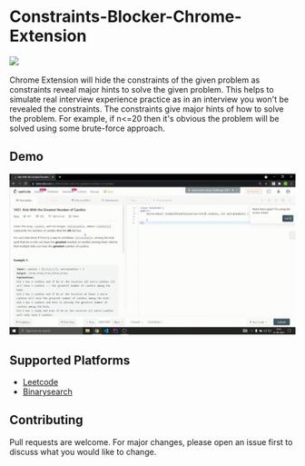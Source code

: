 # Constraints-Blocker-Chrome-Extension

![](https://img.shields.io/badge/version-1.0.0.1-blue) 

Chrome Extension will hide the constraints of the given problem as constraints reveal major hints to solve the given problem. This helps to simulate real interview experience practice as in an interview you won't be revealed the constraints. The constraints give major hints of how to solve the problem. For example, if n<=20 then it's obvious the problem will be solved using some brute-force approach. 

## Demo  
![Alt Text](demo.gif)

## Supported Platforms

- [Leetcode](https://leetcode.com)
- [Binarysearch](https://binarysearch.com)


## Contributing
Pull requests are welcome. For major changes, please open an issue first to discuss what you would like to change.
